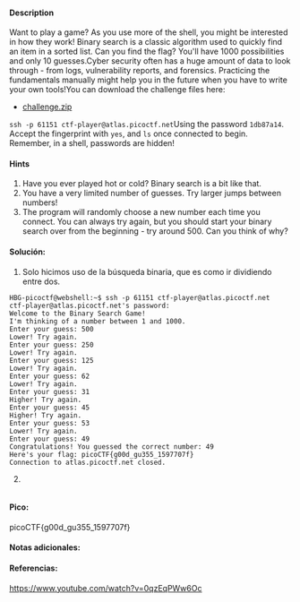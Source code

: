 
#### Description
Want to play a game? As you use more of the shell, you might be interested in how they work! Binary search is a classic algorithm used to quickly find an item in a sorted list. Can you find the flag? You'll have 1000 possibilities and only 10 guesses.Cyber security often has a huge amount of data to look through - from logs, vulnerability reports, and forensics. Practicing the fundamentals manually might help you in the future when you have to write your own tools!You can download the challenge files here:

- [challenge.zip](https://artifacts.picoctf.net/c_atlas/19/challenge.zip)

`ssh -p 61151 ctf-player@atlas.picoctf.net`Using the password `1db87a14`. Accept the fingerprint with `yes`, and `ls` once connected to begin. Remember, in a shell, passwords are hidden!


#### Hints 
1. Have you ever played hot or cold? Binary search is a bit like that.
2. You have a very limited number of guesses. Try larger jumps between numbers!
3. The program will randomly choose a new number each time you connect. You can always try again, but you should start your binary search over from the beginning - try around 500. Can you think of why?

#### Solución:


1. Solo hicimos uso de la búsqueda binaria, que es como ir dividiendo entre dos.

````
HBG-picoctf@webshell:~$ ssh -p 61151 ctf-player@atlas.picoctf.net
ctf-player@atlas.picoctf.net's password: 
Welcome to the Binary Search Game!
I'm thinking of a number between 1 and 1000.
Enter your guess: 500
Lower! Try again.
Enter your guess: 250
Lower! Try again.
Enter your guess: 125
Lower! Try again.
Enter your guess: 62
Lower! Try again.
Enter your guess: 31
Higher! Try again.
Enter your guess: 45
Higher! Try again.
Enter your guess: 53
Lower! Try again.
Enter your guess: 49
Congratulations! You guessed the correct number: 49
Here's your flag: picoCTF{g00d_gu355_1597707f}
Connection to atlas.picoctf.net closed.
`````

2.

````

`````


#### Pico:
picoCTF{g00d_gu355_1597707f}

#### Notas adicionales:


#### Referencias:
https://www.youtube.com/watch?v=0qzEqPWw6Oc


